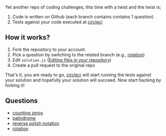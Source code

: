 Yet another repo of coding challenges, this time with a twist and the twist is;

1. Code is written on Github (each branch contains contains 1 question)
2. Tests against your code executed at [circleci](https://circleci.com/gh/engintekin/javascript-coding-challenges-using-github-circleci)

## How it works?
1. Fork the repository to your account.
2. Pick a question by switching to the related branch (e.g., [rotation](https://github.com/engintekin/javascript-coding-challenges-using-github-circleci/tree/rotation))
3. Edit `solution.js` ([Editing files in your repository](https://help.github.com/articles/editing-files-in-your-repository/))
4. Create a pull request to the original repo 

That's it, you are ready to go, [circleci](https://circleci.com/gh/engintekin/javascript-coding-challenges-using-github-circleci) will start running the tests against your solution and hopefully your solution will succeed. Now start hacking by forking it!

## Questions
- [counting zeros](https://github.com/engintekin/javascript-coding-challenges-using-github-circleci/tree/counting-zeros)
- [palindrome](https://github.com/engintekin/javascript-coding-challenges-using-github-circleci/tree/palindrome)
- [reverse polish notation](https://github.com/engintekin/javascript-coding-challenges-using-github-circleci/tree/reverse_polish_notation)
- [rotation](https://github.com/engintekin/javascript-coding-challenges-using-github-circleci/tree/rotation)

